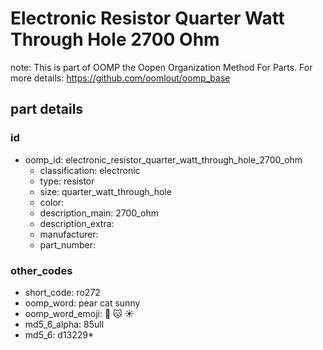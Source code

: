 # Electronic Resistor Quarter Watt Through Hole 2700 Ohm  

note: This is part of OOMP the Oopen Organization Method For Parts. For more details: https://github.com/oomlout/oomp_base

##  part details





### id
* oomp_id: electronic_resistor_quarter_watt_through_hole_2700_ohm
  * classification: electronic
  * type: resistor
  * size: quarter_watt_through_hole
  * color: 
  * description_main: 2700_ohm
  * description_extra: 
  * manufacturer: 
  * part_number: 

### other_codes
* short_code: ro272
* oomp_word: pear cat sunny
* oomp_word_emoji: :pear: :cat: :sunny:
* md5_6_alpha: 85ull
* md5_6: d13229* 